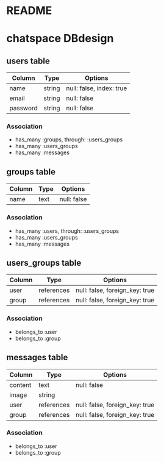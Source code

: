 # README

# chatspace DBdesign
## users table
|Column|Type|Options|
|------|----|-------|
|name|string|null: false, index: true|
|email|string|null: false|
|password|string|null: false|
### Association
- has_many :groups,  through: :users_groups
- has_many :users_groups
- has_many :messages

## groups table
|Column|Type|Options|
|------|----|-------|
|name|text|null: false|
### Association
- has_many :users,  through:  :users_groups
- has_many :users_groups
- has_many :messages

## users_groups table
|Column|Type|Options|
|------|----|-------|
|user|references|null: false, foreign_key: true|
|group|references|null: false, foreign_key: true|
### Association
- belongs_to :user
- belongs_to :group

## messages table
|Column|Type|Options|
|------|----|-------|
|content|text|null: false|
|image|string||
|user|references|null: false, foreign_key: true|
|group|references|null: false, foreign_key: true|
### Association
- belongs_to :user
- belongs_to :group
